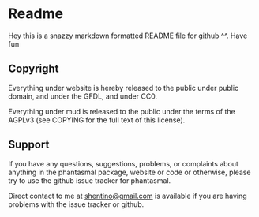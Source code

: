 # Readme

Hey this is a snazzy markdown formatted README file for github ^^.  Have fun

## Copyright

Everything under website is hereby released to the public under public
domain, and under the GFDL, and under CC0.

Everything under mud is released to the public under the terms of the
AGPLv3 (see COPYING for the full text of this license).

## Support

If you have any questions, suggestions, problems, or complaints about
anything in the phantasmal package, website or code or otherwise, please
try to use the github issue tracker for phantasmal.

Direct contact to me at shentino@gmail.com is available if you are having
problems with the issue tracker or github.